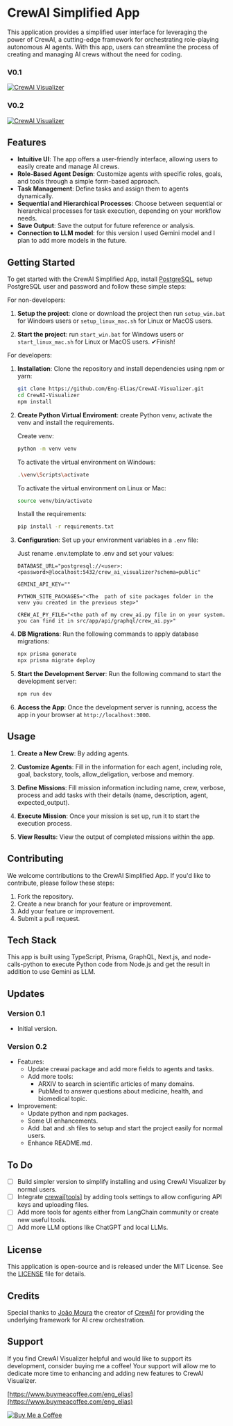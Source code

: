 # CrewAI Simplified App

This application provides a simplified user interface for leveraging the power of CrewAI, a cutting-edge framework for orchestrating role-playing autonomous AI agents. With this app, users can streamline the process of creating and managing AI crews without the need for coding.

<h3>V0.1</h3>

[![CrewAI Visualizer](https://img.youtube.com/vi/ZVZucnzccpk/0.jpg)](https://www.youtube.com/watch?v=ZVZucnzccpk)

<h3>V0.2</h3>

[![CrewAI Visualizer](https://img.youtube.com/vi/IpGmL_EM_bY/0.jpg)](https://www.youtube.com/watch?v=IpGmL_EM_bY)

## Features

- **Intuitive UI**: The app offers a user-friendly interface, allowing users to easily create and manage AI crews.
- **Role-Based Agent Design**: Customize agents with specific roles, goals, and tools through a simple form-based approach.
- **Task Management**: Define tasks and assign them to agents dynamically.
- **Sequential and Hierarchical Processes**: Choose between sequential or hierarchical processes for task execution, depending on your workflow needs.
- **Save Output**: Save the output for future reference or analysis.
- **Connection to LLM model**: for this version I used Gemini model and I plan to add more models in the future.

## Getting Started

To get started with the CrewAI Simplified App, install [PostgreSQL](https://www.postgresql.org/download/), setup PostgreSQL user and password and follow these simple steps:

For non-developers:

1. **Setup the project**: clone or download the project then run `setup_win.bat` for Windows users or `setup_linux_mac.sh` for Linux or MacOS users.

2. **Start the project**: run `start_win.bat` for Windows users or `start_linux_mac.sh` for Linux or MacOS users. ✔Finish!

For developers:

1. **Installation**: Clone the repository and install dependencies using npm or yarn:

   ```bash
   git clone https://github.com/Eng-Elias/CrewAI-Visualizer.git
   cd CrewAI-Visualizer
   npm install
   ```

2. **Create Python Virtual Enviroment**: create Python venv, activate the venv and install the requirements.

   Create venv:

   ```bash
   python -m venv venv
   ```

   To activate the virtual environment on Windows:

   ```bash
   .\venv\Scripts\activate
   ```

   To activate the virtual environment on Linux or Mac:

   ```bash
   source venv/bin/activate
   ```

   Install the requirements:

   ```bash
   pip install -r requirements.txt
   ```

3. **Configuration**: Set up your environment variables in a `.env` file:

   Just rename .env.template to .env and set your values:

   ```plaintext
   DATABASE_URL="postgresql://<user>:<password>@localhost:5432/crew_ai_visualizer?schema=public"

   GEMINI_API_KEY=""

   PYTHON_SITE_PACKAGES="<The  path of site packages folder in the venv you created in the previous step>"

   CREW_AI_PY_FILE="<the path of my crew_ai.py file in on your system. you can find it in src/app/api/graphql/crew_ai.py>"
   ```

4. **DB Migrations**: Run the following commands to apply database migrations:

   ```bash
   npx prisma generate
   npx prisma migrate deploy
   ```

5. **Start the Development Server**: Run the following command to start the development server:

   ```bash
   npm run dev
   ```

6. **Access the App**: Once the development server is running, access the app in your browser at `http://localhost:3000`.

## Usage

1. **Create a New Crew**: By adding agents.

2. **Customize Agents**: Fill in the information for each agent, including role, goal, backstory, tools, allow_deligation, verbose and memory.

3. **Define Missions**: Fill mission information including name, crew, verbose, process and add tasks with their details (name, description, agent, expected_output).

4. **Execute Mission**: Once your mission is set up, run it to start the execution process.

5. **View Results**: View the output of completed missions within the app.

## Contributing

We welcome contributions to the CrewAI Simplified App. If you'd like to contribute, please follow these steps:

1. Fork the repository.
2. Create a new branch for your feature or improvement.
3. Add your feature or improvement.
4. Submit a pull request.

## Tech Stack

This app is built using TypeScript, Prisma, GraphQL, Next.js, and node-calls-python to execute Python code from Node.js and get the result in addition to use Gemini as LLM.

## Updates

### Version 0.1

- Initial version.

### Version 0.2

- Features:
  - Update crewai package and add more fields to agents and tasks.
  - Add more tools:
    - ARXIV to search in scientific articles of many domains.
    - PubMed to answer questions about medicine, health, and biomedical topic.
- Improvement:
  - Update python and npm packages.
  - Some UI enhancements.
  - Add .bat and .sh files to setup and start the project easily for normal users.
  - Enhance README.md.

## To Do

- [ ] Build simpler version to simplify installing and using CrewAI Visualizer by normal users.
- [ ] Integrate [crewai[tools]](https://docs.crewai.com/core-concepts/Tools/) by adding tools settings to allow configuring API keys and uploading files.
- [ ] Add more tools for agents either from LangChain community or create new useful tools.
- [ ] Add more LLM options like ChatGPT and local LLMs.

## License

This application is open-source and is released under the MIT License. See the [LICENSE](LICENSE) file for details.

## Credits

Special thanks to [João Moura](https://github.com/joaomdmoura) the creator of [CrewAI](https://github.com/joaomdmoura/crewAI) for providing the underlying framework for AI crew orchestration.

## Support

If you find CrewAI Visualizer helpful and would like to support its development, consider buying me a coffee! Your support will allow me to dedicate more time to enhancing and adding new features to CrewAI Visualizer.

[https://www.buymeacoffee.com/eng_elias](https://www.buymeacoffee.com/eng_elias)

[![Buy Me a Coffee](https://media.giphy.com/media/v1.Y2lkPTc5MGI3NjExeW41NXV3ZXYxY2pvOG5lcjJueDF3NDFlcWNneDJ4MW9kY25jbWhzeiZlcD12MV9pbnRlcm5hbF9naWZfYnlfaWQmY3Q9cw/7kZE0z52Sd9zSESzDA/giphy.gif)](https://www.buymeacoffee.com/eng_elias)
